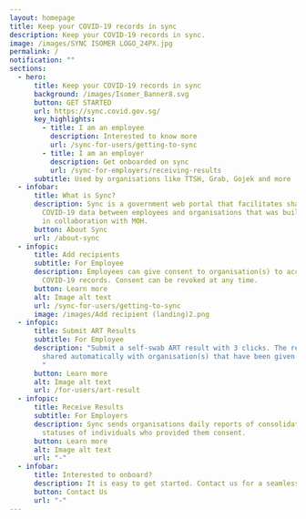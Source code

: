 ```yaml
---
layout: homepage
title: Keep your COVID-19 records in sync
description: Keep your COVID-19 records in sync.
image: /images/SYNC ISOMER LOGO_24PX.jpg
permalink: /
notification: ""
sections:
  - hero:
      title: Keep your COVID-19 records in sync
      background: /images/Isomer_Banner8.svg
      button: GET STARTED
      url: https://sync.covid.gov.sg/
      key_highlights:
        - title: I am an employee
          description: Interested to know more
          url: /sync-for-users/getting-to-sync
        - title: I am an employer
          description: Get onboarded on sync
          url: /sync-for-employers/receiving-results
      subtitle: Used by organisations like TTSH, Grab, Gojek and more
  - infobar:
      title: What is Sync?
      description: Sync is a government web portal that facilitates sharing of
        COVID-19 data between employees and organisations that was build by OGP
        in collaboration with MOH.
      button: About Sync
      url: /about-sync
  - infopic:
      title: Add recipients
      subtitle: For Employee
      description: Employees can give consent to organisation(s) to access their
        COVID-19 records. Consent can be revoked at any time.
      button: Learn more
      alt: Image alt text
      url: /sync-for-users/getting-to-sync
      image: /images/Add recipient (landing)2.png
  - infopic:
      title: Submit ART Results
      subtitle: For Employee
      description: "Submit a self-swab ART result with 3 clicks. The results will be
        shared automatically with organisation(s) that have been given consent.
        "
      button: Learn more
      alt: Image alt text
      url: /for-users/art-result
  - infopic:
      title: Receive Results
      subtitle: For Employers
      description: Sync sends organisations daily reports of consolidated COVID-19
        statuses of individuals who provided them consent.
      button: Learn more
      alt: Image alt text
      url: "-"
  - infobar:
      title: Interested to onboard?
      description: It is easy to get started. Contact us for a seamless onboarding journey.
      button: Contact Us
      url: "-"
---
```



